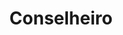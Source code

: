 ---
title: Conselheiro
permalink: conselheiro
turmas:
    - id: 9O
      nome: "9º O"
      flickr_id: 72157671807144034
---